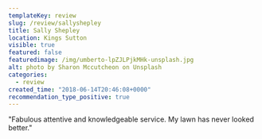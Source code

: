 ```yaml
---
templateKey: review
slug: /review/sallyshepley 
title: Sally Shepley 
location: Kings Sutton
visible: true
featured: false
featuredimage: /img/umberto-lpZJLPjkMHk-unsplash.jpg
alt: photo by Sharon Mccutcheon on Unsplash
categories:
  - review
created_time: "2018-06-14T20:46:08+0000"
recommendation_type_positive: true
---
```

"Fabulous attentive and knowledgeable service. My lawn has never looked better."
